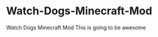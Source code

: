 Watch-Dogs-Minecraft-Mod
========================

Watch Dogs Minecraft Mod This is going to be awesome
